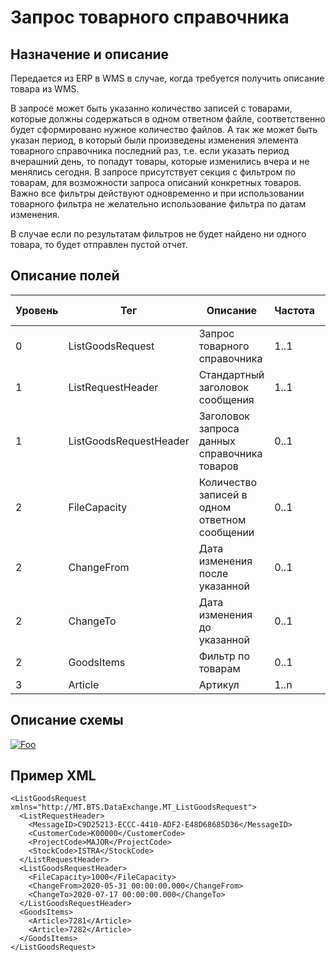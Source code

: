 # Запрос товарного справочника

## Назначение и описание
Передается из ERP в WMS в случае, когда требуется получить описание товара из WMS.

В запросе может быть указанно количество записей с товарами, которые должны содержаться в одном ответном файле, соответственно будет сформировано нужное количество файлов. А так же может быть указан период, в который были произведены изменения элемента товарного справочника последний раз, т.е. если указать период вчерашний день, то попадут товары, которые изменились вчера и не менялись сегодня. В запросе присутствует секция с фильтром по товарам, для возможности запроса описаний конкретных товаров. Важно все фильтры действуют одновременно и при использовании товарного фильтра не желательно использование фильтра по датам изменения.

В случае если по результатам фильтров не будет найдено ни одного товара, то будет отправлен пустой отчет.

## Описание полей

Уровень | Тег | Описание | Частота | Тип данных | Размер поля | Комментарий
--------|-----|----------|---------|------------|-------------|------------
0 | ListGoodsRequest | Запрос товарного справочника | 1..1 | | |
1 | ListRequestHeader | Стандартный заголовок сообщения | 1..1  | | | Общая структура сообщения 
1 | ListGoodsRequestHeader | Заголовок запроса данных справочника товаров | 0..1 | | | 
2 | FileCapacity | Количество записей в одном ответном сообщении | 0..1 | Integer | | По умолчанию 10000 
2 | ChangeFrom | Дата изменения после указанной | 0..1 | DateTime | | 
2 | ChangeTo | Дата изменения до указанной | 0..1 | DateTime | | 
2 | GoodsItems | Фильтр по товарам | 0..1 | | | 
3 | Article | Артикул | 1..n | String | 100 |

## Описание схемы
<a href="/XSD/MT_ListGoodsRequest.xsd" rel="XSD">![Foo](https://user-images.githubusercontent.com/22858622/134012526-73d1b128-a2cd-4d14-8a13-10f81a57c04f.png)</a>

## Пример XML
```
<ListGoodsRequest xmlns="http://MT.BTS.DataExchange.MT_ListGoodsRequest">
  <ListRequestHeader>
    <MessageID>C9D25213-ECCC-4410-ADF2-E48D68685D36</MessageID>
    <CustomerCode>К00000</CustomerCode>
    <ProjectCode>MAJOR</ProjectCode>
    <StockCode>ISTRA</StockCode>
  </ListRequestHeader>
  <ListGoodsRequestHeader>
    <FileCapacity>1000</FileCapacity>
    <ChangeFrom>2020-05-31 00:00:00.000</ChangeFrom>
    <ChangeTo>2020-07-17 00:00:00.000</ChangeTo>
  </ListGoodsRequestHeader>
  <GoodsItems>
    <Article>7281</Article>
    <Article>7282</Article>
  </GoodsItems>
</ListGoodsRequest>
```
